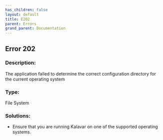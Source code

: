 ```yaml
---
has_children: false
layout: default
title: E202
parent: Errors
grand_parent: Documentation
---
```

## Error 202

### Description:
The application failed to determine the correct configuration directory for the current operating system


### Type:
File System

### Solutions:
- Ensure that you are running Kalavar on one of the supported operating systems.
